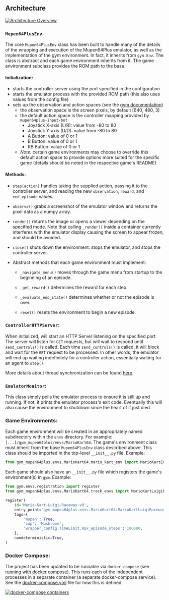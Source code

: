
## Architecture

[![Architecture Overview](architecture-overview.png "Architecture Overview")](https://github.com/bzier/gym-mupen64plus/raw/master/docs/architecture-overview.png)


### `Mupen64PlusEnv`:

The core `Mupen64PlusEnv` class has been built to handle many of the details of the wrapping and execution of the Mupen64Plus emulator, as well as the implementation of the gym environment. In fact, it inherits from `gym.Env`. The class is abstract and each game environment inherits from it. The game environment subclass provides the ROM path to the base.

#### Initialization:
* starts the controller server using the port specified in the configuration
* starts the emulator process with the provided ROM path (this also uses values from the config file)
* sets up the observation and action spaces (see the [gym documentation](https://gym.openai.com/docs))
    * the observation space is the screen pixels, by default [640, 480, 3]
    * the default action space is the controller mapping provided by `mupen64plus-input-bot`
        * Joystick X-axis (L/R): value from -80 to 80
        * Joystick Y-axis (U/D): value from -80 to 80
        * A Button: value of 0 or 1
        * B Button: value of 0 or 1
        * RB Button: value of 0 or 1
    * *Note:* certain game environments may choose to override this default action space to provide options more suited for the specific game (details should be noted in the respective game's README)

#### Methods:
* `step(action)` handles taking the supplied action, passing it to the controller server, and reading the new `observation`, `reward`, and `end_episode` values.

* `observe()` grabs a screenshot of the emulator window and returns the pixel data as a numpy array.

* `render()` returns the image or opens a viewer depending on the specified mode. Note that calling `_render()` inside a container currently interferes with the emulator display causing the screen to appear frozen, and should be avoided.

* `close()` shuts down the environment: stops the emulator, and stops the controller server.

* Abstract methods that each game environment must implement:
    * `_navigate_menu()` moves through the game menu from startup to the beginning of an episode.

    * `_get_reward()` determines the reward for each step.

    * `_evaluate_end_state()` determines whether or not the episode is over.

    * `reset()` resets the environment to begin a new episode.

### `ControllerHTTPServer`:

When initialized, will start an HTTP Server listening on the specified port. The server will listen for `GET` requests, but will wait to respond until `send_controls()` is called. Each time `send_controls()` is called, it will block and wait for the `GET` request to be processed. In other words, the emulator will end up waiting indefinitely for a controller action, essentially waiting for an agent to `step()`.

More details about thread synchronization can be found [here](./threadSynchronization.md).


### `EmulatorMonitor`:

This class simply polls the emulator process to ensure it is still up and running. If not, it prints the emulator process's exit code. Eventually this will also cause the environment to shutdown since the heart of it just died.

### Game Environments:

Each game environment will be created in an appropriately named subdirectory within the `envs` directory. For example: `[...]/gym_mupen64plus/envs/MarioKart64`. The game's environment class must inherit from the base `Mupen64PlusEnv` class described above. This class should be imported in the top-level `__init__.py` file. Example:
```python
from gym_mupen64plus.envs.MarioKart64.mario_kart_env import MarioKartEnv
```

Each game should also have an `__init__.py` file which registers the game's environment(s) in `gym`. Example:
```python
from gym.envs.registration import register
from gym_mupen64plus.envs.MarioKart64.track_envs import MarioKartLuigiRacewayEnv

register(
    id='Mario-Kart-Luigi-Raceway-v0',
    entry_point='gym_mupen64plus.envs.MarioKart64:MarioKartLuigiRacewayEnv',
    tags={
        'mupen': True,
        'cup': 'Mushroom',
        'wrapper_config.TimeLimit.max_episode_steps': 100000,
    },
    nondeterministic=True,
)
```

### Docker Compose:

The project has been updated to be runnable via `docker-compose` (see [running with docker compose](../README.md#running-with-docker-compose)). This runs each of the independent processes in a separate container (a separate docker-compose service). See the [docker-compose.yml](../docker-compose.yml) file for how this is defined.

[![docker-compose containers](architecture-docker-compose.png "docker-compose containers")](https://github.com/bzier/gym-mupen64plus/raw/master/docs/architecture-docker-compose.png)
